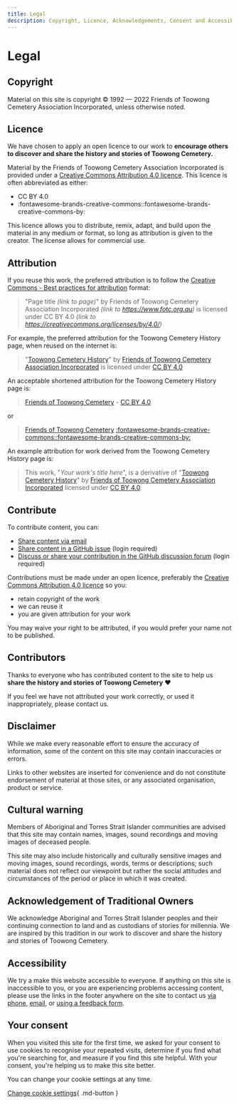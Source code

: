 ```yaml
---
title: Legal
description: Copyright, Licence, Acknowledgements, Consent and Accessibility
---
```


# Legal

## Copyright

Material on this site is copyright © 1992 — 2022 Friends of Toowong Cemetery Association Incorporated, unless otherwise noted. 

## Licence 

We have chosen to apply an open licence to our work to **encourage others to discover and share the history and stories of Toowong Cemetery.**

Material by the Friends of Toowong Cemetery Association Incorporated is provided under a [Creative Commons Attribution 4.0 licence][CC-BY]. This licence is often abbreviated as either:

- CC BY 4.0
- :fontawesome-brands-creative-commons::fontawesome-brands-creative-commons-by:

This licence allows you to distribute, remix, adapt, and build upon the material in any medium or format, so long as attribution is given to the creator. The license allows for commercial use. 

## Attribution

If you reuse this work, the preferred attribution is to follow the [Creative Commons - Best practices for attribution](https://wiki.creativecommons.org/wiki/Best_practices_for_attribution) format:

>"Page title *(link to page)*" by Friends of Toowong Cemetery Association Incorporated *(link to https://www.fotc.org.au)* is licensed under CC BY 4.0 *(link to https://creativecommons.org/licenses/by/4.0/)*

For example, the preferred attribution for the Toowong Cemetery History page, when reused on the internet is:

>"[Toowong Cemetery History][history]" by [Friends of Toowong Cemetery Association Incorporated][site] is licensed under [CC BY 4.0][CC-BY]

An acceptable shortened attribution for the Toowong Cemetery History page is: 

>[Friends of Toowong Cemetery][history] - [CC BY 4.0][CC-BY]

or 

>[Friends of Toowong Cemetery][history] [:fontawesome-brands-creative-commons::fontawesome-brands-creative-commons-by:][CC-BY]

An example attribution for work derived from the Toowong Cemetery History page is:

>This work, "*Your work's title here*", is a derivative of "[Toowong Cemetery History][history]" by [Friends of Toowong Cemetery Association Incorporated][site] licensed under [CC BY 4.0][CC-BY]. 

## Contribute

To contribute content, you can:

- [Share content via email][email]
- [Share content in a GitHub issue][new-issue] (login required)
- [Discuss or share your contribution in the GitHub discussion forum][forum] (login required)

Contributions must be made under an open licence, preferably the [Creative Commons Attribution 4.0 licence][CC-BY] so you:

- retain copyright of the work
- we can reuse it
- you are given attribution for your work 

You may waive your right to be attributed, if you would prefer your name not to be published. 

## Contributors

Thanks to everyone who has contributed content to the site to help us **share the history and stories of Toowong Cemetery** :heart:

If you feel we have not attributed your work correctly, or used it inappropriately, please contact us.

## Disclaimer

While we make every reasonable effort to ensure the accuracy of information, some of the content on this site may contain inaccuracies or errors.

Links to other websites are inserted for convenience and do not constitute endorsement of material at those sites, or any associated organisation, product or service.

## Cultural warning

Members of Aboriginal and Torres Strait Islander communities are advised that this site may contain names, images, sound recordings and moving images of deceased people.

This site may also include historically and culturally sensitive images and moving images, sound recordings, words, terms or descriptions; such material does not reflect our viewpoint but rather the social attitudes and circumstances of the period or place in which it was created.

## Acknowledgement of Traditional Owners

We acknowledge Aboriginal and Torres Strait Islander peoples and their continuing connection to land and as custodians of stories for millennia. We are inspired by this tradition in our work to discover and share the history and stories of Toowong Cemetery.

## Accessibility

We try a make this website accessible to everyone. If anything on this site is inaccessible to you, or you are experiencing problems accessing content, please use the links in the footer anywhere on the site to contact us [via phone][phone], [email][email], or [using a feedback form][form].

## Your consent 

When you visited this site for the first time, we asked for your consent to use cookies to recognise your repeated visits, determine if you find what you're searching for, and measure if you find this site helpful. With your consent, you're helping us to make this site better. 

You can change your cookie settings at any time. 

[Change cookie settings](#__consent){ .md-button }

<!-- links --> 

[github-contributors]: https://github.com/1871fotc/fotc/graphs/contributors
[contributors]: index.md
[history]: ../cemetery/history.md
[site]: ../index.md
[CC-BY]: https://creativecommons.org/licenses/by/4.0/
[new-issue]: https://github.com/1871fotc/fotc/issues/new/choose
[forum]: https://github.com/1871fotc/fotc/discussions
[email]: mailto:inquiries@fotc.org.au
[phone]: tel:0439998053
[form]: https://docs.google.com/forms/d/e/1FAIpQLSeS7K7-e-ofnn2OkPDL6ql7-CkBL67wwsQiv9upMDoRcXCRJQ/viewform?usp=pp_url&entry.975252590= 
